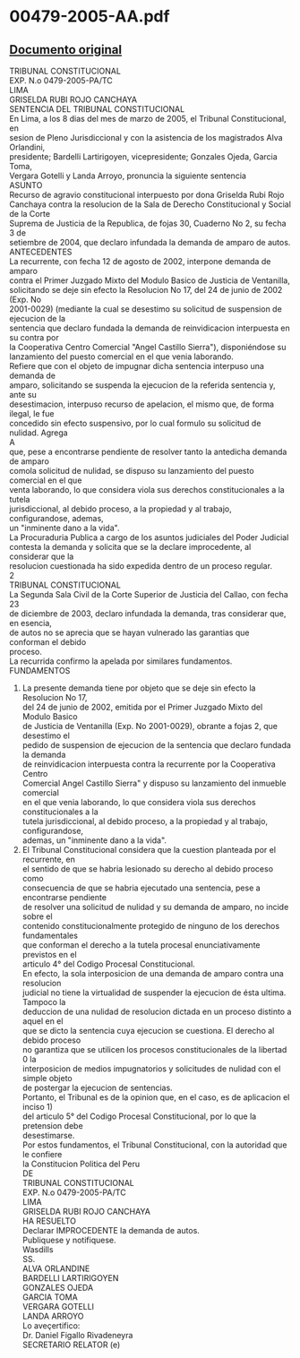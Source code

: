
00479-2005-AA.pdf
=================
  
[Documento original](https://tc.gob.pe/jurisprudencia/2006/00479-2005-AA.pdf)  
---  
TRIBUNAL CONSTITUCIONAL  
EXP. N.o 0479-2005-PA/TC  
LIMA  
GRISELDA RUBI ROJO CANCHAYA  
SENTENCIA DEL TRIBUNAL CONSTITUCIONAL  
En Lima, a los 8 dias del mes de marzo de 2005, el Tribunal Constitucional, en  
sesion de Pleno Jurisdiccional y con la asistencia de los magistrados Alva Orlandini,  
presidente; Bardelli Lartirigoyen, vicepresidente; Gonzales Ojeda, Garcia Toma,  
Vergara Gotelli y Landa Arroyo, pronuncia la siguiente sentencia  
ASUNTO  
Recurso de agravio constitucional interpuesto por dona Griselda Rubi Rojo  
Canchaya contra la resolucion de la Sala de Derecho Constitucional y Social de la Corte  
Suprema de Justicia de la Republica, de fojas 30, Cuaderno No 2, su fecha 3 de  
setiembre de 2004, que declaro infundada la demanda de amparo de autos.  
ANTECEDENTES  
La recurrente, con fecha 12 de agosto de 2002, interpone demanda de amparo  
contra el Primer Juzgado Mixto del Modulo Basico de Justicia de Ventanilla,  
solicitando se deje sin efecto la Resolucion No 17, del 24 de junio de 2002 (Exp. No  
2001-0029) (mediante la cual se desestimo su solicitud de suspension de ejecucion de la  
sentencia que declaro fundada la demanda de reinvidicacion interpuesta en su contra por  
la Cooperativa Centro Comercial "Angel Castillo Sierra"), disponiéndose su  
lanzamiento del puesto comercial en el que venia laborando.  
Refiere que con el objeto de impugnar dicha sentencia interpuso una demanda de  
amparo, solicitando se suspenda la ejecucion de la referida sentencia y, ante su  
desestimacion, interpuso recurso de apelacion, el mismo que, de forma ilegal, le fue  
concedido sin efecto suspensivo, por lo cual formulo su solicitud de nulidad. Agrega  
A  
que, pese a encontrarse pendiente de resolver tanto la antedicha demanda de amparo  
comola solicitud de nulidad, se dispuso su lanzamiento del puesto comercial en el que  
venta laborando, lo que considera viola sus derechos constitucionales a la tutela  
jurisdiccional, al debido proceso, a la propiedad y al trabajo, configurandose, ademas,  
un "inminente dano a la vida".  
La Procuraduria Publica a cargo de los asuntos judiciales del Poder Judicial  
contesta la demanda y solicita que se la declare improcedente, al considerar que la  
resolucion cuestionada ha sido expedida dentro de un proceso regular.  
2  
TRIBUNAL CONSTITUCIONAL  
La Segunda Sala Civil de la Corte Superior de Justicia del Callao, con fecha 23  
de diciembre de 2003, declaro infundada la demanda, tras considerar que, en esencia,  
de autos no se aprecia que se hayan vulnerado las garantias que conforman el debido  
proceso.  
La recurrida confirmo la apelada por similares fundamentos.  
FUNDAMENTOS  
1. La presente demanda tiene por objeto que se deje sin efecto la Resolucion No 17,  
del 24 de junio de 2002, emitida por el Primer Juzgado Mixto del Modulo Basico  
de Justicia de Ventanilla (Exp. No 2001-0029), obrante a fojas 2, que desestimo el  
pedido de suspension de ejecucion de la sentencia que declaro fundada la demanda  
de reinvidicacion interpuesta contra la recurrente por la Cooperativa Centro  
Comercial Angel Castillo Sierra" y dispuso su lanzamiento del inmueble comercial  
en el que venia laborando, lo que considera viola sus derechos constitucionales a la  
tutela jurisdiccional, al debido proceso, a la propiedad y al trabajo, configurandose,  
ademas, un "inminente dano a la vida".  
2. El Tribunal Constitucional considera que la cuestion planteada por el recurrente, en  
el sentido de que se habria lesionado su derecho al debido proceso como  
consecuencia de que se habria ejecutado una sentencia, pese a encontrarse pendiente  
de resolver una solicitud de nulidad y su demanda de amparo, no incide sobre el  
contenido constitucionalmente protegido de ninguno de los derechos fundamentales  
que conforman el derecho a la tutela procesal enunciativamente previstos en el  
articulo 4° del Codigo Procesal Constitucional.  
En efecto, la sola interposicion de una demanda de amparo contra una resolucion  
judicial no tiene la virtualidad de suspender la ejecucion de ésta ultima. Tampoco la  
deduccion de una nulidad de resolucion dictada en un proceso distinto a aquel en el  
que se dicto la sentencia cuya ejecucion se cuestiona. El derecho al debido proceso  
no garantiza que se utilicen los procesos constitucionales de la libertad 0 la  
interposicion de medios impugnatorios y solicitudes de nulidad con el simple objeto  
de postergar la ejecucion de sentencias.  
Portanto, el Tribunal es de la opinion que, en el caso, es de aplicacion el inciso 1)  
del articulo 5° del Codigo Procesal Constitucional, por lo que la pretension debe  
desestimarse.  
Por estos fundamentos, el Tribunal Constitucional, con la autoridad que le confiere  
la Constitucion Politica del Peru  
DE  
TRIBUNAL CONSTITUCIONAL  
EXP. N.o 0479-2005-PA/TC  
LIMA  
GRISELDA RUBI ROJO CANCHAYA  
HA RESUELTO  
Declarar IMPROCEDENTE la demanda de autos.  
Publiquese y notifiquese.  
Wasdills  
SS.  
ALVA ORLANDINE  
BARDELLI LARTIRIGOYEN  
GONZALES OJEDA  
GARCIA TOMA  
VERGARA GOTELLI  
LANDA ARROYO  
Lo aveçertifico:  
Dr. Daniel Figallo Rivadeneyra  
SECRETARIO RELATOR (e)